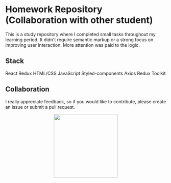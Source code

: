 # Homework Repository (Collaboration with other student) 

This is a study repository where I completed small tasks throughout my learning period.
It didn't require semantic markup or a strong focus on improving user interaction.
More attention was paid to the logic.

## Stack

React
Redux
HTML/CSS
JavaScript
Styled-components
Axios
Redux Toolkit

## Collaboration
I really appreciate feedback, so if you would like to contribute, please create an issue or submit a pull request.
<div id="header" align="center">
  <img src="https://i.giphy.com/media/v1.Y2lkPTc5MGI3NjExcWFtazE4dmEydGhzaTNiNXZtM3Z3cHA0bW84eGc0eXI2eGs2eXpsYyZlcD12MV9pbnRlcm5hbF9naWZfYnlfaWQmY3Q9Zw/3oriO6qJiXajN0TyDu/giphy.gif" width="200" height='200'/>
</div>
